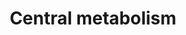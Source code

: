 ---
annotations:
- type: Pathway Ontology
  value: classic metabolic pathway
authors:
- Kozo2
- Egonw
- Ariutta
- Eweitz
description: ''
last-edited: 2021-05-21
organisms:
- Escherichia coli
redirect_from:
- /index.php/Pathway:WP2900
- /instance/WP2900
schema-jsonld:
- '@context': https://schema.org/
  '@id': https://wikipathways.github.io/pathways/WP2900.html
  '@type': Dataset
  creator:
    '@type': Organization
    name: WikiPathways
  description: ''
  keywords:
  - g3p
  - pykF
  - f6p
  - pyr
  - fbaA
  - gpmM
  - pfkB
  - gpmA
  - dhap
  - g6p
  - 2pg
  - 13dpg
  - fbp
  - gapA
  - pep
  - eno
  - fbaB
  - pfkA
  - g1p
  - glk
  - glpX
  - pgk
  - fdp
  - pykA
  - 3pg
  - pgi
  - agp
  - pgm
  - glc-D
  license: CC0
  name: Central metabolism
seo: CreativeWork
title: Central metabolism
wpid: WP2900
---